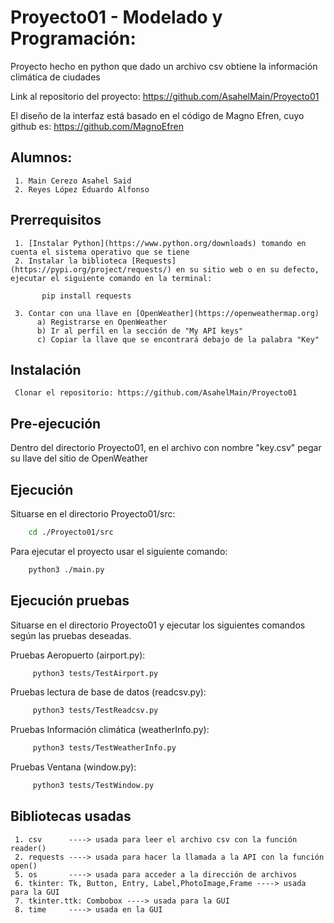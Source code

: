 # Proyecto01 - Modelado y Programación:
Proyecto hecho en python que dado un archivo csv obtiene la información climática de ciudades

Link al repositorio del proyecto: https://github.com/AsahelMain/Proyecto01

El diseño de la interfaz está basado en el código de Magno Efren, cuyo github es: https://github.com/MagnoEfren

## Alumnos:
     1. Main Cerezo Asahel Said
     2. Reyes López Eduardo Alfonso

## Prerrequisitos
     1. [Instalar Python](https://www.python.org/downloads) tomando en cuenta el sistema operativo que se tiene 
     2. Instalar la biblioteca [Requests](https://pypi.org/project/requests/) en su sitio web o en su defecto, ejecutar el siguiente comando en la terminal:

           pip install requests 

     3. Contar con una llave en [OpenWeather](https://openweathermap.org)
          a) Registrarse en OpenWeather 
          b) Ir al perfil en la sección de "My API keys"
          c) Copiar la llave que se encontrará debajo de la palabra "Key"

## Instalación
     Clonar el repositorio: https://github.com/AsahelMain/Proyecto01

## Pre-ejecución

Dentro del directorio Proyecto01, en el archivo con nombre "key.csv" pegar su llave del sitio de OpenWeather

## Ejecución

Situarse en el directorio Proyecto01/src:
```bash
    cd ./Proyecto01/src
```
Para ejecutar el proyecto usar el siguiente comando:
```bash
    python3 ./main.py
```

## Ejecución pruebas

Situarse en el directorio Proyecto01 y ejecutar los siguientes comandos según las pruebas deseadas.

Pruebas Aeropuerto (airport.py):
```bash
     python3 tests/TestAirport.py
```

Pruebas lectura de base de datos (readcsv.py):
```bash
     python3 tests/TestReadcsv.py
```

Pruebas Información climática (weatherInfo.py):
```bash
     python3 tests/TestWeatherInfo.py
```

Pruebas Ventana (window.py):
```bash
     python3 tests/TestWindow.py
```

## Bibliotecas usadas
     1. csv      ----> usada para leer el archivo csv con la función reader()
     2. requests ----> usada para hacer la llamada a la API con la función open()
     5. os       ----> usada para acceder a la dirección de archivos
     6. tkinter: Tk, Button, Entry, Label,PhotoImage,Frame ----> usada para la GUI
     7. tkinter.ttk: Combobox ----> usada para la GUI
     8. time     ----> usada en la GUI



